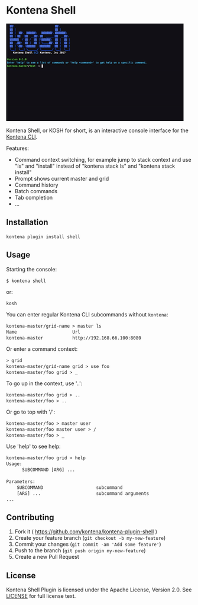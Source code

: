 # Kontena Shell

[![asciicast](kosh.gif)](https://asciinema.org/a/58j375bs9zqn3x33wsir7drsa)

Kontena Shell, or KOSH for short, is an interactive console interface for the [Kontena CLI](https://github.com/kontena/kontena).

Features:

- Command context switching, for example jump to stack context and use "ls" and "install" instead of "kontena stack ls" and "kontena stack install"
- Prompt shows current master and grid
- Command history
- Batch commands
- Tab completion
- ...

## Installation

```
kontena plugin install shell
```

## Usage

Starting the console:

```
$ kontena shell
```

or:

```
kosh
```

You can enter regular Kontena CLI subcommands without `kontena`:

```
kontena-master/grid-name > master ls
Name                     Url
kontena-master           http://192.168.66.100:8080
```

Or enter a command context:

```
> grid
kontena-master/grid-name grid > use foo
kontena-master/foo grid > _
```

To go up in the context, use '..':

```
kontena-master/foo grid > ..
kontena-master/foo > ..
```

Or go to top with '/':

```
kontena-master/foo > master user
kontena-master/foo master user > /
kontena-master/foo > _
```

Use 'help' to see help:

```
kontena-master/foo grid > help
Usage:
      SUBCOMMAND [ARG] ...

Parameters:
    SUBCOMMAND                    subcommand
    [ARG] ...                     subcommand arguments
...
```

## Contributing

1. Fork it ( https://github.com/kontena/kontena-plugin-shell )
2. Create your feature branch (`git checkout -b my-new-feature`)
3. Commit your changes (`git commit -am 'Add some feature'`)
4. Push to the branch (`git push origin my-new-feature`)
5. Create a new Pull Request

## License

Kontena Shell Plugin is licensed under the Apache License, Version 2.0. See [LICENSE](LICENSE.txt) for full license text.
